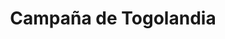 ﻿---
title: "Campaña de Togolandia"
permalink: periodes_966.html
layout: periode
dataInici: 1914-08-09
dataFi: 1914-08-26
sidebar: periodes
pares:
  - 965:
    title: "Frente Africano"
    dataInici: "(1914-08-03)"
    dataFi: "(1918-11-23)"

fills:
jocsPrincipals:
  - title: "Togoland 1914"
    bggId: 10397
    dataInici: 
    dataFi: 

jocsEscenaris:
jocsEpoca:
jocsEpocaEscenaris:
---
